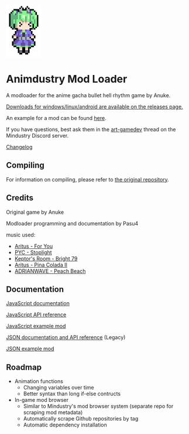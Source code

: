 ![](assets-raw/icon.png)

# Animdustry Mod Loader

A modloader for the anime gacha bullet hell rhythm game by Anuke.

[Downloads for windows/linux/android are available on the releases page.](https://github.com/Pasu4/animdustry/releases)

An example for a mod can be found [here](https://github.com/Pasu4/animdustry-mod-template).

If you have questions, best ask them in the [art-gamedev](https://discord.com/channels/391020510269669376/1195444175672442930) thread on the Mindustry Discord server.

[Changelog](CHANGELOG)

## Compiling

For information on compiling, please refer to [the original repository](https://github.com/Anuken/animdustry/blob/master/README.md#compiling).

## Credits

Original game by Anuke

Modloader programming and documentation by Pasu4

music used:

- [Aritus - For You](https://soundcloud.com/aritusmusic/4you)
- [PYC - Stoplight](https://soundcloud.com/pycmusic/stoplight)
- [Keptor's Room - Bright 79](https://soundcloud.com/topazeclub/bright-79)
- [Aritus - Pina Colada II](https://soundcloud.com/aritusmusic/pina-colada-ii-final)
- [ADRIANWAVE - Peach Beach](https://soundcloud.com/adrianwave/peach-beach)

## Documentation

[JavaScript documentation](https://pasu4.github.io/animdustry/doc/doc_js)

[JavaScript API reference](https://pasu4.github.io/animdustry/doc/jsdoc/index.html)

[JavaScript example mod](https://github.com/Pasu4/animdustry-mod-template/)

[JSON documentation and API reference](https://pasu4.github.io/animdustry/doc/doc_json) (Legacy)

[JSON example mod](https://github.com/Pasu4/animdustry-mod-template/tree/legacy)

## Roadmap

- Animation functions
    - Changing variables over time
    - Better syntax than long if-else contructs
- In-game mod browser
    - Similar to Mindustry's mod browser system (separate repo for scraping mod metadata)
    - Automatically scrape Github repositories by tag
    - Automatic dependency installation
